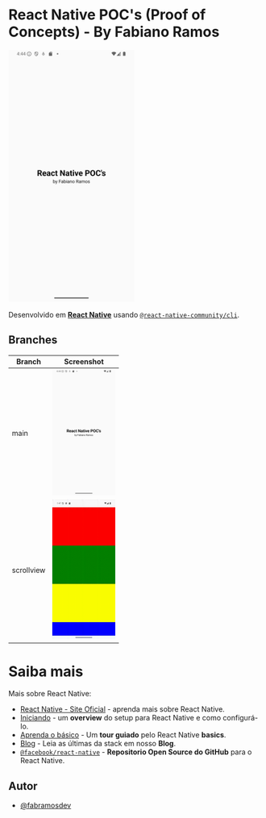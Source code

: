 
# React Native POC's (Proof of Concepts) - By Fabiano Ramos

<div style={'justify-content: space-between;'}>
  <img src=".github/1.png" alt="LuckyCookie" width="250"/>
</div>

Desenvolvido em [**React Native**](https://reactnative.dev) usando [`@react-native-community/cli`](https://github.com/react-native-community/cli).


## Branches

| Branch            | Screenshot                                                       |
| ----------------- | ---------------------------------------------------------------- |
| main              | <img src=".github/1.png" alt="main branch" width="125"/>         |
| scrollview        | <img src=".github/scrollview.gif" alt="scroll" width="125"/>     |

# Saiba mais

Mais sobre React Native:

- [React Native - Site Oficial](https://reactnative.dev) - aprenda mais sobre React Native.
- [Iniciando](https://reactnative.dev/docs/environment-setup) - um **overview** do setup para React Native e como configurá-lo.
- [Aprenda o básico](https://reactnative.dev/docs/getting-started) - Um **tour guiado** pelo React Native **basics**.
- [Blog](https://reactnative.dev/blog) - Leia as últimas da stack em nosso **Blog**.
- [`@facebook/react-native`](https://github.com/facebook/react-native) - **Repositorio Open Source do GitHub** para o React Native.


## Autor

- [@fabramosdev](https://www.github.com/fabramosdev)


